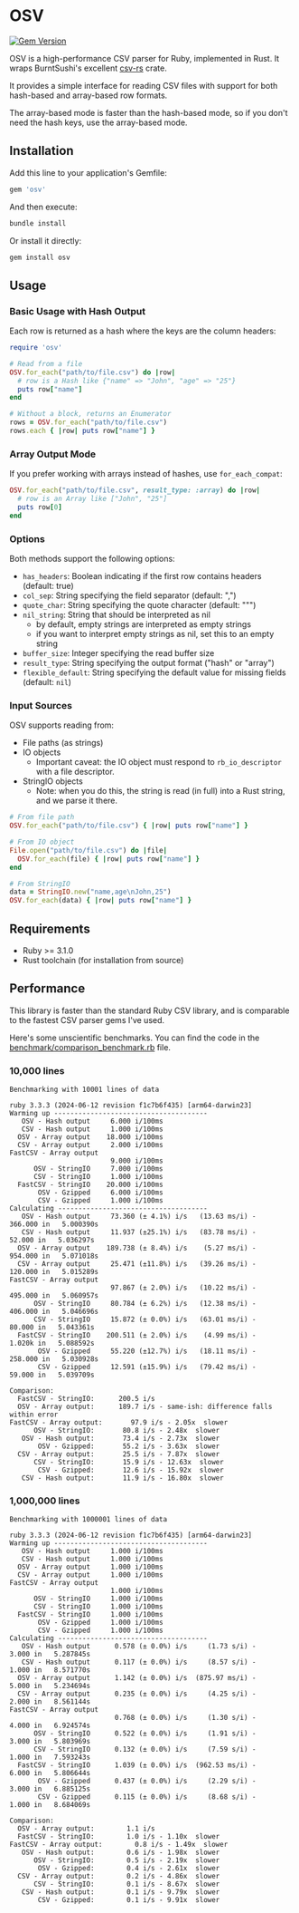# OSV

[![Gem Version](https://badge.fury.io/rb/osv.svg)](https://badge.fury.io/rb/osv)

OSV is a high-performance CSV parser for Ruby, implemented in Rust. It wraps BurntSushi's excellent [csv-rs](https://github.com/BurntSushi/rust-csv) crate.

It provides a simple interface for reading CSV files with support for both hash-based and array-based row formats.

The array-based mode is faster than the hash-based mode, so if you don't need the hash keys, use the array-based mode.

## Installation

Add this line to your application's Gemfile:

```ruby
gem 'osv'
```

And then execute:

```bash
bundle install
```

Or install it directly:

```bash
gem install osv
```

## Usage

### Basic Usage with Hash Output

Each row is returned as a hash where the keys are the column headers:

```ruby
require 'osv'

# Read from a file
OSV.for_each("path/to/file.csv") do |row|
  # row is a Hash like {"name" => "John", "age" => "25"}
  puts row["name"]
end

# Without a block, returns an Enumerator
rows = OSV.for_each("path/to/file.csv")
rows.each { |row| puts row["name"] }
```

### Array Output Mode

If you prefer working with arrays instead of hashes, use `for_each_compat`:

```ruby
OSV.for_each("path/to/file.csv", result_type: :array) do |row|
  # row is an Array like ["John", "25"]
  puts row[0]
end
```

### Options

Both methods support the following options:

- `has_headers`: Boolean indicating if the first row contains headers (default: true)
- `col_sep`: String specifying the field separator (default: ",")
- `quote_char`: String specifying the quote character (default: "\"")
- `nil_string`: String that should be interpreted as nil
  - by default, empty strings are interpreted as empty strings
  - if you want to interpret empty strings as nil, set this to an empty string
- `buffer_size`: Integer specifying the read buffer size
- `result_type`: String specifying the output format ("hash" or "array")
- `flexible_default`: String specifying the default value for missing fields (default: `nil`)

### Input Sources

OSV supports reading from:

- File paths (as strings)
- IO objects
  - Important caveat: the IO object must respond to `rb_io_descriptor` with a file descriptor.
- StringIO objects
  - Note: when you do this, the string is read (in full) into a Rust string, and we parse it there.

```ruby
# From file path
OSV.for_each("path/to/file.csv") { |row| puts row["name"] }

# From IO object
File.open("path/to/file.csv") do |file|
  OSV.for_each(file) { |row| puts row["name"] }
end

# From StringIO
data = StringIO.new("name,age\nJohn,25")
OSV.for_each(data) { |row| puts row["name"] }
```

## Requirements

- Ruby >= 3.1.0
- Rust toolchain (for installation from source)

## Performance

This library is faster than the standard Ruby CSV library, and is comparable to the fastest CSV parser gems I've used.

Here's some unscientific benchmarks. You can find the code in the [benchmark/comparison_benchmark.rb](benchmark/comparison_benchmark.rb) file.

### 10,000 lines

```
Benchmarking with 10001 lines of data

ruby 3.3.3 (2024-06-12 revision f1c7b6f435) [arm64-darwin23]
Warming up --------------------------------------
   OSV - Hash output     6.000 i/100ms
   CSV - Hash output     1.000 i/100ms
  OSV - Array output    18.000 i/100ms
  CSV - Array output     2.000 i/100ms
FastCSV - Array output
                         9.000 i/100ms
      OSV - StringIO     7.000 i/100ms
      CSV - StringIO     1.000 i/100ms
  FastCSV - StringIO    20.000 i/100ms
       OSV - Gzipped     6.000 i/100ms
       CSV - Gzipped     1.000 i/100ms
Calculating -------------------------------------
   OSV - Hash output     73.360 (± 4.1%) i/s   (13.63 ms/i) -    366.000 in   5.000390s
   CSV - Hash output     11.937 (±25.1%) i/s   (83.78 ms/i) -     52.000 in   5.036297s
  OSV - Array output    189.738 (± 8.4%) i/s    (5.27 ms/i) -    954.000 in   5.071018s
  CSV - Array output     25.471 (±11.8%) i/s   (39.26 ms/i) -    120.000 in   5.015289s
FastCSV - Array output
                         97.867 (± 2.0%) i/s   (10.22 ms/i) -    495.000 in   5.060957s
      OSV - StringIO     80.784 (± 6.2%) i/s   (12.38 ms/i) -    406.000 in   5.046696s
      CSV - StringIO     15.872 (± 0.0%) i/s   (63.01 ms/i) -     80.000 in   5.043361s
  FastCSV - StringIO    200.511 (± 2.0%) i/s    (4.99 ms/i) -      1.020k in   5.088592s
       OSV - Gzipped     55.220 (±12.7%) i/s   (18.11 ms/i) -    258.000 in   5.030928s
       CSV - Gzipped     12.591 (±15.9%) i/s   (79.42 ms/i) -     59.000 in   5.039709s

Comparison:
  FastCSV - StringIO:      200.5 i/s
  OSV - Array output:      189.7 i/s - same-ish: difference falls within error
FastCSV - Array output:       97.9 i/s - 2.05x  slower
      OSV - StringIO:       80.8 i/s - 2.48x  slower
   OSV - Hash output:       73.4 i/s - 2.73x  slower
       OSV - Gzipped:       55.2 i/s - 3.63x  slower
  CSV - Array output:       25.5 i/s - 7.87x  slower
      CSV - StringIO:       15.9 i/s - 12.63x  slower
       CSV - Gzipped:       12.6 i/s - 15.92x  slower
   CSV - Hash output:       11.9 i/s - 16.80x  slower
```

### 1,000,000 lines

```
Benchmarking with 1000001 lines of data

ruby 3.3.3 (2024-06-12 revision f1c7b6f435) [arm64-darwin23]
Warming up --------------------------------------
   OSV - Hash output     1.000 i/100ms
   CSV - Hash output     1.000 i/100ms
  OSV - Array output     1.000 i/100ms
  CSV - Array output     1.000 i/100ms
FastCSV - Array output
                         1.000 i/100ms
      OSV - StringIO     1.000 i/100ms
      CSV - StringIO     1.000 i/100ms
  FastCSV - StringIO     1.000 i/100ms
       OSV - Gzipped     1.000 i/100ms
       CSV - Gzipped     1.000 i/100ms
Calculating -------------------------------------
   OSV - Hash output      0.578 (± 0.0%) i/s     (1.73 s/i) -      3.000 in   5.287845s
   CSV - Hash output      0.117 (± 0.0%) i/s     (8.57 s/i) -      1.000 in   8.571770s
  OSV - Array output      1.142 (± 0.0%) i/s  (875.97 ms/i) -      5.000 in   5.234694s
  CSV - Array output      0.235 (± 0.0%) i/s     (4.25 s/i) -      2.000 in   8.561144s
FastCSV - Array output
                          0.768 (± 0.0%) i/s     (1.30 s/i) -      4.000 in   6.924574s
      OSV - StringIO      0.522 (± 0.0%) i/s     (1.91 s/i) -      3.000 in   5.803969s
      CSV - StringIO      0.132 (± 0.0%) i/s     (7.59 s/i) -      1.000 in   7.593243s
  FastCSV - StringIO      1.039 (± 0.0%) i/s  (962.53 ms/i) -      6.000 in   5.806644s
       OSV - Gzipped      0.437 (± 0.0%) i/s     (2.29 s/i) -      3.000 in   6.885125s
       CSV - Gzipped      0.115 (± 0.0%) i/s     (8.68 s/i) -      1.000 in   8.684069s

Comparison:
  OSV - Array output:        1.1 i/s
  FastCSV - StringIO:        1.0 i/s - 1.10x  slower
FastCSV - Array output:        0.8 i/s - 1.49x  slower
   OSV - Hash output:        0.6 i/s - 1.98x  slower
      OSV - StringIO:        0.5 i/s - 2.19x  slower
       OSV - Gzipped:        0.4 i/s - 2.61x  slower
  CSV - Array output:        0.2 i/s - 4.86x  slower
      CSV - StringIO:        0.1 i/s - 8.67x  slower
   CSV - Hash output:        0.1 i/s - 9.79x  slower
       CSV - Gzipped:        0.1 i/s - 9.91x  slower
```
